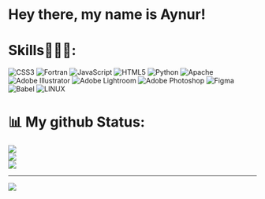# Hey there, my name is Aynur!

# Skills👩🏻‍💻:
![CSS3](https://img.shields.io/badge/css3-%231572B6.svg?style=flat-square&logo=css3&logoColor=white) ![Fortran](https://img.shields.io/badge/Fortran-%23734F96.svg?style=flat-square&logo=fortran&logoColor=white) ![JavaScript](https://img.shields.io/badge/javascript-%23323330.svg?style=flat-square&logo=javascript&logoColor=%23F7DF1E) ![HTML5](https://img.shields.io/badge/html5-%23E34F26.svg?style=flat-square&logo=html5&logoColor=white) ![Python](https://img.shields.io/badge/python-3670A0?style=flat-square&logo=python&logoColor=ffdd54) ![Apache](https://img.shields.io/badge/apache-%23D42029.svg?style=flat-square&logo=apache&logoColor=white) ![Adobe Illustrator](https://img.shields.io/badge/adobeillustrator-%23FF9A00.svg?style=flat-square&logo=adobeillustrator&logoColor=white) ![Adobe Lightroom](https://img.shields.io/badge/Adobe%20Lightroom-31A8FF.svg?style=flat-square&logo=Adobe%20Lightroom&logoColor=white)  ![Adobe Photoshop](https://img.shields.io/badge/adobephotoshop-%2331A8FF.svg?style=flat-square&logo=adobephotoshop&logoColor=white) 	![Figma](https://img.shields.io/badge/figma-%23F24E1E.svg?style=flat-square&logo=figma&logoColor=white) ![Babel](https://img.shields.io/badge/Babel-F9DC3e?style=flat-square&logo=babel&logoColor=black) ![LINUX](https://img.shields.io/badge/Linux-FCC624?style=flat-square&logo=linux&logoColor=black)


# 📊 My github Status:
![](https://github-readme-stats.vercel.app/api?username=AynurSalimli&theme=dark&hide_border=false&include_all_commits=true&count_private=true)<br/>
![](https://github-readme-streak-stats.herokuapp.com/?user=AynurSalimli&theme=dark&hide_border=false)<br/>
![](https://github-readme-stats.vercel.app/api/top-langs/?username=AynurSalimli&theme=dark&hide_border=false&include_all_commits=true&count_private=true&layout=compact)

---
[![](https://visitcount.itsvg.in/api?id=AynurSalimli&icon=0&color=0)](https://visitcount.itsvg.in)

<!-- Proudly created with GPRM ( https://gprm.itsvg.in ) -->
